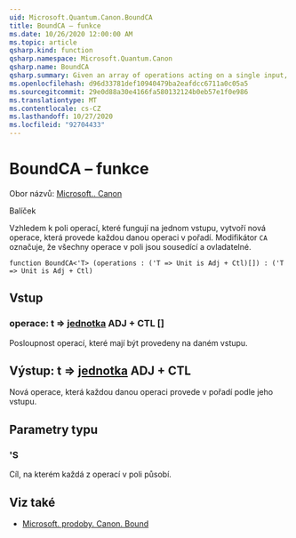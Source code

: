 ```yaml
---
uid: Microsoft.Quantum.Canon.BoundCA
title: BoundCA – funkce
ms.date: 10/26/2020 12:00:00 AM
ms.topic: article
qsharp.kind: function
qsharp.namespace: Microsoft.Quantum.Canon
qsharp.name: BoundCA
qsharp.summary: Given an array of operations acting on a single input, produces a new operation that performs each given operation in sequence. The modifier `CA` indicates that all operations in the array are adjointable and controllable.
ms.openlocfilehash: d96d33781def10940479ba2eafdcc6711a0c05a5
ms.sourcegitcommit: 29e0d88a30e4166fa580132124b0eb57e1f0e986
ms.translationtype: MT
ms.contentlocale: cs-CZ
ms.lasthandoff: 10/27/2020
ms.locfileid: "92704433"
---
```

# <a name="boundca-function"></a>BoundCA – funkce

Obor názvů: [Microsoft.. Canon](xref:Microsoft.Quantum.Canon)

Balíček [](https://nuget.org/packages/)


Vzhledem k poli operací, které fungují na jednom vstupu, vytvoří nová operace, která provede každou danou operaci v pořadí.
Modifikátor `CA` označuje, že všechny operace v poli jsou sousedící a ovladatelné.

```qsharp
function BoundCA<'T> (operations : ('T => Unit is Adj + Ctl)[]) : ('T => Unit is Adj + Ctl)
```


## <a name="input"></a>Vstup

### <a name="operations--t--unit-adj--ctl"></a>operace: t => [jednotka](xref:microsoft.quantum.lang-ref.unit) ADJ + CTL []

Posloupnost operací, které mají být provedeny na daném vstupu.



## <a name="output--t--unit-adj--ctl"></a>Výstup: t => [jednotka](xref:microsoft.quantum.lang-ref.unit) ADJ + CTL

Nová operace, která každou danou operaci provede v pořadí podle jeho vstupu.

## <a name="type-parameters"></a>Parametry typu

### <a name="t"></a>'S

Cíl, na kterém každá z operací v poli působí.

## <a name="see-also"></a>Viz také

- [Microsoft. prodoby. Canon. Bound](xref:Microsoft.Quantum.Canon.Bound)